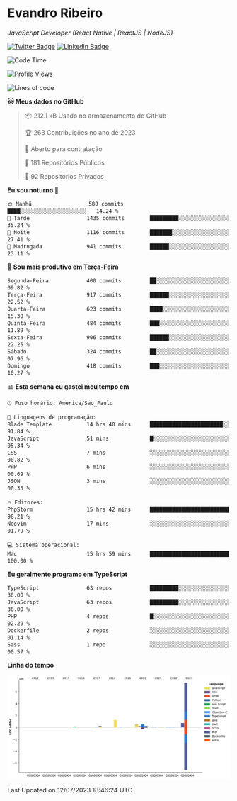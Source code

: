 # Evandro **Ribeiro**

*JavaScript Developer (React Native | ReactJS | NodeJS)*

[![Twitter Badge](https://img.shields.io/badge/-@ribeiroevandro-201B2D?style=flat-square&labelColor=201B2D&logo=twitter&logoColor=white&link=https://twitter.com/ribeiroevandro)](https://twitter.com/ribeiroevandro) 
[![Linkedin Badge](https://img.shields.io/badge/-Evandro%20Ribeiro-201B2D?style=flat-square&logo=Linkedin&logoColor=white&link=https://www.linkedin.com/in/ribeiroevandro)](https://www.linkedin.com/in/ribeiroevandro) 


<!--START_SECTION:waka-->
![Code Time](http://img.shields.io/badge/Code%20Time-3%2C269%20hrs%2024%20mins-blue)

![Profile Views](http://img.shields.io/badge/Visualizac%C3%B5es%20do%20perfil-0-blue)

![Lines of code](https://img.shields.io/badge/Desde%20o%20Hello%20World%20eu%20escrevi-11.5%20million%20linhas%20de%20c%C3%B3digo-blue)

**🐱 Meus dados no GitHub** 

> 📦 212.1 kB Usado no armazenamento do GitHub 
 > 
> 🏆 263 Contribuições no ano de 2023
 > 
> 💼 Aberto para contratação
 > 
> 📜 181 Repositórios Públicos 
 > 
> 🔑 92 Repositórios Privados 
 > 
**Eu sou noturno 🦉** 

```text
🌞 Manhã                  580 commits         ████░░░░░░░░░░░░░░░░░░░░░   14.24 % 
🌆 Tarde                  1435 commits        █████████░░░░░░░░░░░░░░░░   35.24 % 
🌃 Noite                  1116 commits        ███████░░░░░░░░░░░░░░░░░░   27.41 % 
🌙 Madrugada              941 commits         ██████░░░░░░░░░░░░░░░░░░░   23.11 % 
```
📅 **Sou mais produtivo em Terça-Feira** 

```text
Segunda-Feira            400 commits         ██░░░░░░░░░░░░░░░░░░░░░░░   09.82 % 
Terça-Feira              917 commits         ██████░░░░░░░░░░░░░░░░░░░   22.52 % 
Quarta-Feira             623 commits         ████░░░░░░░░░░░░░░░░░░░░░   15.30 % 
Quinta-Feira             484 commits         ███░░░░░░░░░░░░░░░░░░░░░░   11.89 % 
Sexta-Feira              906 commits         ██████░░░░░░░░░░░░░░░░░░░   22.25 % 
Sábado                   324 commits         ██░░░░░░░░░░░░░░░░░░░░░░░   07.96 % 
Domingo                  418 commits         ███░░░░░░░░░░░░░░░░░░░░░░   10.27 % 
```


📊 **Esta semana eu gastei meu tempo em** 

```text
🕑︎ Fuso horário: America/Sao_Paulo

💬 Linguagens de programação: 
Blade Template           14 hrs 40 mins      ███████████████████████░░   91.84 % 
JavaScript               51 mins             █░░░░░░░░░░░░░░░░░░░░░░░░   05.34 % 
CSS                      7 mins              ░░░░░░░░░░░░░░░░░░░░░░░░░   00.82 % 
PHP                      6 mins              ░░░░░░░░░░░░░░░░░░░░░░░░░   00.69 % 
JSON                     3 mins              ░░░░░░░░░░░░░░░░░░░░░░░░░   00.35 % 

🔥 Editores: 
PhpStorm                 15 hrs 42 mins      █████████████████████████   98.21 % 
Neovim                   17 mins             ░░░░░░░░░░░░░░░░░░░░░░░░░   01.79 % 

💻 Sistema operacional: 
Mac                      15 hrs 59 mins      █████████████████████████   100.00 % 
```

**Eu geralmente programo em TypeScript** 

```text
TypeScript               63 repos            █████████░░░░░░░░░░░░░░░░   36.00 % 
JavaScript               63 repos            █████████░░░░░░░░░░░░░░░░   36.00 % 
PHP                      4 repos             █░░░░░░░░░░░░░░░░░░░░░░░░   02.29 % 
Dockerfile               2 repos             ░░░░░░░░░░░░░░░░░░░░░░░░░   01.14 % 
Sass                     1 repo              ░░░░░░░░░░░░░░░░░░░░░░░░░   00.57 % 
```



**Linha do tempo**

![Lines of Code chart](https://raw.githubusercontent.com/ribeiroevandro/ribeiroevandro/main/assets/bar_graph.png)


 Last Updated on 12/07/2023 18:46:24 UTC
<!--END_SECTION:waka-->

